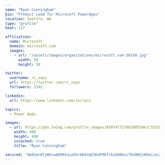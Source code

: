 ```yaml
---
name: "Ryan Cunningham"
bio: "Product Lead for Microsoft PowerApps"
location: Seattle, WA
type: "profile"
heat: 127

affiliation:
  name: Microsoft
  domain: microsoft.com
  images:
    - url: "/assets/images/organizations/microsoft.com-50x50.jpg"
      width: 50
      height: 50

twitter:
  username: rc_says
  url: https://twitter.com/rc_says
  followers: 2392

linkedin:
  url: https://www.linkedin.com/in/rycu

topics:
  - Power Apps

images:
  - url: https://pbs.twimg.com/profile_images/459747717862805504/CJIGZejd_400x400.png
    width: 400
    height: 400
    isCached: true
    title: "Ryan Cunningham"

secured: "0pR2en0fyWG+wAERRSuLwhbrAEA3qESKaP9Efc6iA08mxcT8nDWZz0EmL/eiZijv7iOHE8oQYMY4mYBElQ6KTowPDlMZUGYxl9W1xTPTPC4asZMhicm591X9Nlm+tkYvGrveRDwEhXnUDlpRs188c1KZOUQKdqOdGCl/llk0iqXc4qaubCM0qHDtKywb1x25V1erF56KGpltreiQcqhctX7vFVONNgbXl7ELk0Lv+sRp9hvxk6M+tBOU3qlZWZXKDmRZXWg5hp7ADx+aV9oAKfSlHPtX0t4S9LdB7AFTmwTVK69PFvc9gNtREGixnXHFdpPkf6mNUf9nnF8WW06ferXsNcig9NN7/KnbCr7DBa1yVhVYCPwWIT0WyeIVY0OYAnwmZChrLPosphl5Yp/SXQrqIW4aINPvYm8mZhPTsIw=;F02LngziXDl5l8uJgGeDcw=="
---
```


